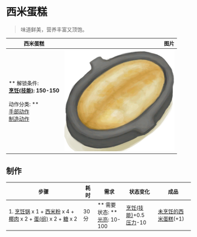 # 西米蛋糕  
> 味道鲜美，营养丰富又顶饱。  
  
  西米蛋糕  |   图片   
 ----  |  ----:   
 ** 解锁条件: **<br>[烹饪(技能)](Skill_Cooking.md): 150-150<br><br>** 动作分类: **<br>[手部动作](HandAction.md)<br>[制造动作](CraftAction.md)  |  <img decoding="async" src="Sprite/SagoCake.png" href="a.md" style="max-width:300px;max-height:300px;">   
  
## 制作  
步骤  |  耗时  |  需求  |  状态变化  |  成品  
----  |  ----  |  ----  |  ----  |  ----  
1. [烹饪锅](CookingPot.md) x 1 + [西米粉](SagoFlour.md) x 4 + [椰肉](CoconutMeat.md) x 2 + [蛋(组)](GpTag_Egg.md) x 2 + [糖](Sugar.md) x 2  |  30分  |  ** 需要状态: **<br>[光亮](Light.md): 10-100  |  [烹饪(技能)](Skill_Cooking.md)+0.5<br>[压力](Stress.md)-10  |  [未烹饪的西米蛋糕](SagoCakeUncooked.md)(+1)  


<script>document.title="西米蛋糕 - 卡牌生存百科 Card Survival Wiki";</script>